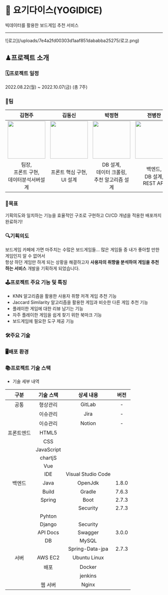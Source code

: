 # 🎲 요기다이스(YOGIDICE)
빅데이터를 활용한 보드게임 추천 서비스
<hr>
![로고](/uploads/7e4a2fd00303d1aaf851dababba25275/로고.png)

## ♟프로젝트 소개

### 🗓프로젝트 일정
2022.08.22(월) ~ 2022.10.07(금) (총 7주)

### 👊팀


| 김현주 | 김동신 | 박정현 | 전병찬 |최원재|
| :---: | :---: | :---: | :---: |  :---: |
|<img src="https://lab.ssafy.com/s07-bigdata-recom-sub2/S07P22B206/uploads/29e8a97f6b79fae410834d405fd69c8a/현주킴.jpg" width="120" height="120">|<img src="https://lab.ssafy.com/s07-bigdata-recom-sub2/S07P22B206/uploads/836ebfa6bd537648164d6a7cac19e123/김똥신.jpg" width="120" height="120">|<img src="https://lab.ssafy.com/s07-bigdata-recom-sub2/S07P22B206/uploads/c9a7d3e1295e94d5b76c1fd3ef272cd1/빡정현.jpg" width="120" height="120">|<img src="https://lab.ssafy.com/s07-bigdata-recom-sub2/S07P22B206/uploads/5a444b6e1092dd7c275399ce12cae3f7/쩐병찬.jpg" width="120" height="120">|<img src="https://lab.ssafy.com/s07-bigdata-recom-sub2/S07P22B206/uploads/e62ac6a0fa0c592b8d9e6fcb824286f3/원재.jpg" width="120" height="120">|
|팀장,<br/>프론트 구현,<br/>데이터분석서버설계|프론트 핵심 구현,<br/> UI 설계|DB 설계,<br/>데이터 크롤링,<br/>추천 알고리즘 설계|백엔드,<br/>DB 설계,<br/>REST API|백엔드,<br/>인프라,<br/>배포(CI/CD)|

### 🔔목표
기획의도와 일치하는 기능을 효율적인 구조로 구현하고 CI/CD 개념을 적용한 배포까지 완료하기! 

### 🔍기획의도 
보드게임 카페에 가면 마주치는 수많은 보드게임들... 많은 게임들 중 내가 좋아할 만한 게임인지 알 수 없어서<br/> 항상 하던 게임만 하게 되는 상황을 해결하고자 **사용자의 취향을 분석하여 게임을 추천하는 서비스** 개발을 기획하게 되었습니다.

### 🕹프로젝트 주요 기능 및 특징
- KNN 알고리즘을 활용한 사용자 취향 저격 게임 추천 기능
- Jaccard Similarity 알고리즘을 활용한 게임과 비슷한 다른 게임 추천 기능
- 플레이한 게임에 대한 리뷰 남기는 기능
- 자주 플레이한 게임을 쉽게 찾기 위한 북마크 기능
- 보드게임에 필요한 도구 제공 기능

### 🛠주요 기술

### 🖥배포 환경

### 📚프로젝트 기술 스택

- 기술 세부 내역

|구분|기술 스택|상세 내용|버전|
|:---:|:---:|:---:|:---:|
|공통|형상관리|GitLab|- |
| |이슈관리|Jira|- |
| |이슈관리|Notion|- |
|프론트엔드 |HTML5| | |
| |CSS| | | 
| |JavaScript| | | 
| |chartjS| | | 
| |Vue| | | 
| |IDE| Visual Studio Code| | 
|백엔드|Java|OpenJdk|1.8.0| 
| |Build|Gradle|7.6.3| 
| |Spring|Boot|2.7.3|
| |      |Security|2.7.3|
| |Pyhton|        |        |  
| |Django|Security|        |  
| |API Docs|Swagger|3.0.0|
| |DB|MySQL||
| | |Spring-Data-jpa|2.7.3|
|서버|AWS EC2|Ubuntu Linux||
||배포|Docker||
|||jenkins||
||웹 서버|Nginx||  

